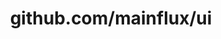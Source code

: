 ---
layout: post
title: github.com/mainflux/ui
categories: link
tags: [انگلیسی, گیت‌هاب, برنامه‌نویسی]
---